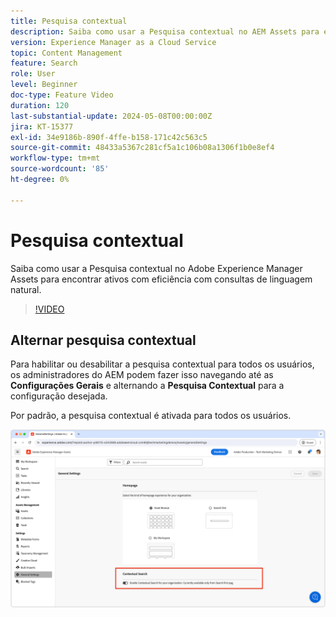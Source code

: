 ```yaml
---
title: Pesquisa contextual
description: Saiba como usar a Pesquisa contextual no AEM Assets para encontrar ativos com eficiência com consultas de linguagem natural.
version: Experience Manager as a Cloud Service
topic: Content Management
feature: Search
role: User
level: Beginner
doc-type: Feature Video
duration: 120
last-substantial-update: 2024-05-08T00:00:00Z
jira: KT-15377
exl-id: 34e9186b-890f-4ffe-b158-171c42c563c5
source-git-commit: 48433a5367c281cf5a1c106b08a1306f1b0e8ef4
workflow-type: tm+mt
source-wordcount: '85'
ht-degree: 0%

---
```


# Pesquisa contextual

Saiba como usar a Pesquisa contextual no Adobe Experience Manager Assets para encontrar ativos com eficiência com consultas de linguagem natural.

>[!VIDEO](https://video.tv.adobe.com/v/3438956/?learn=on&captions=por_br)

## Alternar pesquisa contextual

Para habilitar ou desabilitar a pesquisa contextual para todos os usuários, os administradores do AEM podem fazer isso navegando até as __Configurações Gerais__ e alternando a __Pesquisa Contextual__ para a configuração desejada.

Por padrão, a pesquisa contextual é ativada para todos os usuários.

![Habilitar Pesquisa Contextual](./assets/contextual-search/enable-contextual-search.png)
